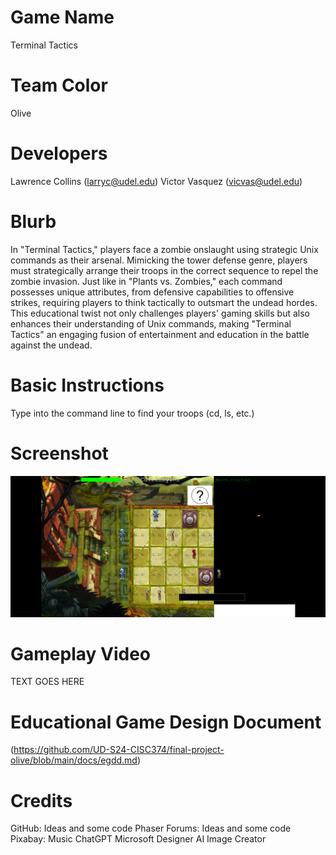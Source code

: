# Game Name

Terminal Tactics

# Team Color

Olive

# Developers

Lawrence Collins (larryc@udel.edu)
Victor Vasquez (vicvas@udel.edu)

# Blurb

In "Terminal Tactics," players face a zombie onslaught using strategic Unix commands as their arsenal. Mimicking the tower defense genre, players must strategically arrange their troops in the correct sequence to repel the zombie invasion. Just like in "Plants vs. Zombies," each command possesses unique attributes, from defensive capabilities to offensive strikes, requiring players to think tactically to outsmart the undead hordes. This educational twist not only challenges players' gaming skills but also enhances their understanding of Unix commands, making "Terminal Tactics" an engaging fusion of entertainment and education in the battle against the undead.

# Basic Instructions
Type into the command line to find your troops (cd, ls, etc.)

# Screenshot

![Image of Game](https://github.com/UD-S24-CISC374/final-project-olive/blob/main/docs/large.png) 

# Gameplay Video

TEXT GOES HERE

# Educational Game Design Document
(https://github.com/UD-S24-CISC374/final-project-olive/blob/main/docs/egdd.md)
# Credits

GitHub: Ideas and some code
Phaser Forums: Ideas and some code
Pixabay: Music
ChatGPT
Microsoft Designer AI Image Creator
